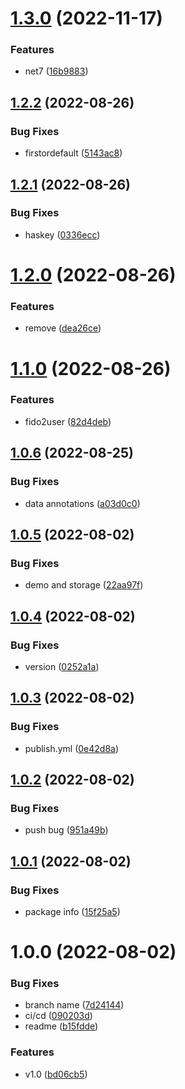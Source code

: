# [1.3.0](https://github.com/NetDevPack/Fido2.EntityFramework.Store/compare/v1.2.2...v1.3.0) (2022-11-17)


### Features

* net7 ([16b9883](https://github.com/NetDevPack/Fido2.EntityFramework.Store/commit/16b9883e04c35132a8dd32d0ed89f7891e610123))

## [1.2.2](https://github.com/NetDevPack/Fido2.EntityFramework.Store/compare/v1.2.1...v1.2.2) (2022-08-26)


### Bug Fixes

* firstordefault ([5143ac8](https://github.com/NetDevPack/Fido2.EntityFramework.Store/commit/5143ac885ee4670f85eaa29334df83b578ee3d2a))

## [1.2.1](https://github.com/NetDevPack/Fido2.EntityFramework.Store/compare/v1.2.0...v1.2.1) (2022-08-26)


### Bug Fixes

* haskey ([0336ecc](https://github.com/NetDevPack/Fido2.EntityFramework.Store/commit/0336ecc5b1180ea42efad8c7b1265b2c301e2125))

# [1.2.0](https://github.com/NetDevPack/Fido2.EntityFramework.Store/compare/v1.1.0...v1.2.0) (2022-08-26)


### Features

* remove ([dea26ce](https://github.com/NetDevPack/Fido2.EntityFramework.Store/commit/dea26ce45549ac7fc3c3032ee2c89283c0238e91))

# [1.1.0](https://github.com/NetDevPack/Fido2.EntityFramework.Store/compare/v1.0.6...v1.1.0) (2022-08-26)


### Features

* fido2user ([82d4deb](https://github.com/NetDevPack/Fido2.EntityFramework.Store/commit/82d4debef4e0c42bc2e5261dbd190569d35f0d98))

## [1.0.6](https://github.com/NetDevPack/Fido2.EntityFramework.Store/compare/v1.0.5...v1.0.6) (2022-08-25)


### Bug Fixes

* data annotations ([a03d0c0](https://github.com/NetDevPack/Fido2.EntityFramework.Store/commit/a03d0c0aec7d7c54ce18ffb278a23023f8da3d18))

## [1.0.5](https://github.com/NetDevPack/Fido2.EntityFramework.Store/compare/v1.0.4...v1.0.5) (2022-08-02)


### Bug Fixes

* demo and storage ([22aa97f](https://github.com/NetDevPack/Fido2.EntityFramework.Store/commit/22aa97ff59f48fa9702ed2961a33fe769322125f))

## [1.0.4](https://github.com/NetDevPack/Fido2.EntityFramework.Store/compare/v1.0.3...v1.0.4) (2022-08-02)


### Bug Fixes

* version ([0252a1a](https://github.com/NetDevPack/Fido2.EntityFramework.Store/commit/0252a1acb6f9aabba828f95abcb2855176ee8f4e))

## [1.0.3](https://github.com/NetDevPack/Fido2.EntityFramework.Store/compare/v1.0.2...v1.0.3) (2022-08-02)


### Bug Fixes

* publish.yml ([0e42d8a](https://github.com/NetDevPack/Fido2.EntityFramework.Store/commit/0e42d8a8006b152e64f0a91097546cc66fab5255))

## [1.0.2](https://github.com/NetDevPack/Fido2.EntityFramework.Store/compare/v1.0.1...v1.0.2) (2022-08-02)


### Bug Fixes

* push bug ([951a49b](https://github.com/NetDevPack/Fido2.EntityFramework.Store/commit/951a49b45beea841a74714ac4328ef3842ac43d2))

## [1.0.1](https://github.com/NetDevPack/Fido2.EntityFramework.Store/compare/v1.0.0...v1.0.1) (2022-08-02)


### Bug Fixes

* package info ([15f25a5](https://github.com/NetDevPack/Fido2.EntityFramework.Store/commit/15f25a5c60f1247c5e3724735cf926ddb6fbd764))

# 1.0.0 (2022-08-02)


### Bug Fixes

* branch name ([7d24144](https://github.com/NetDevPack/Fido2.EntityFramework.Store/commit/7d24144481d77f2d24ea27ecee0727faf60a51cb))
* ci/cd ([090203d](https://github.com/NetDevPack/Fido2.EntityFramework.Store/commit/090203d20fd2eeb6acac2b2a601291b58c738354))
* readme ([b15fdde](https://github.com/NetDevPack/Fido2.EntityFramework.Store/commit/b15fddef13740cddc2156c93219cd0e3a0ad59df))


### Features

* v1.0 ([bd06cb5](https://github.com/NetDevPack/Fido2.EntityFramework.Store/commit/bd06cb5d7d81bca14ce620fe963792be635831e3))
